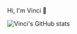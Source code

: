 Hi, I'm Vinci 👋

![Vinci's GitHub stats](https://github-readme-stats.vercel.app/api?username=vinciidev&show_icons=true&theme=radical)

